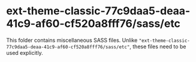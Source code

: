 # ext-theme-classic-77c9daa5-deaa-41c9-af60-cf520a8fff76/sass/etc

This folder contains miscellaneous SASS files. Unlike `"ext-theme-classic-77c9daa5-deaa-41c9-af60-cf520a8fff76/sass/etc"`, these files
need to be used explicitly.
